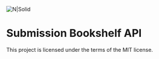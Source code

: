 ![N|Solid](https://d17ivq9b7rppb3.cloudfront.net/original/commons/dicoding-logo-full.png)

# Submission Bookshelf API

This project is licensed under the terms of the MIT license.
